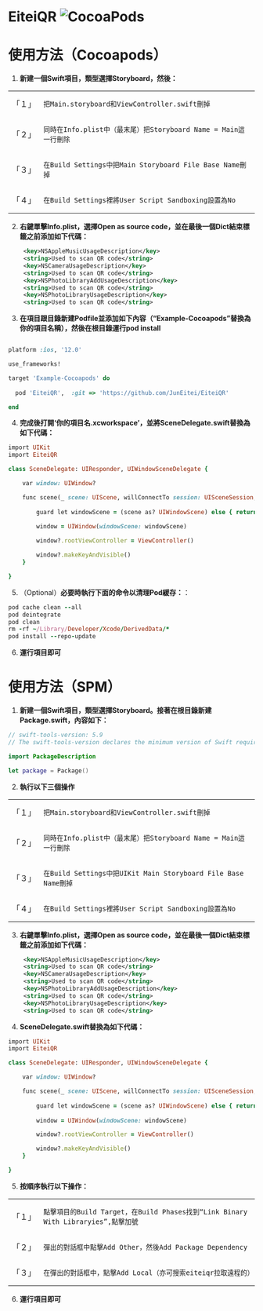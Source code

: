 # EiteiQR     ![CocoaPods](https://img.shields.io/cocoapods/v/EiteiQR.svg)


# 使用方法（Cocoapods）

1. **新建一個Swift項目，類型選擇Storyboard，然後：**
<table>
    <tr>
        <td>「１」</td>
        <td>
            <pre><code>把Main.storyboard和ViewController.swift刪掉</code></pre>
        </td>
    </tr>
    <tr>
        <td>「２」</td>
        <td>
            <pre><code>同時在Info.plist中（最末尾）把Storyboard Name = Main這一行刪除</code></pre>
        </td>
    </tr>
    <tr>
        <td>「３」</td>
        <td>
            <pre><code>在Build Settings中把Main Storyboard File Base Name刪掉</code></pre>
        </td>
    </tr>
    <tr>
        <td>「４」</td>
        <td>
            <pre><code>在Build Settings裡將User Script Sandboxing設置為No</code></pre>
        </td>
    </tr>
</table>

2. **右鍵單擊Info.plist，選擇Open as source code，並在最後一個Dict結束標籤之前添加如下代碼：**
   ```xml
    <key>NSAppleMusicUsageDescription</key>
    <string>Used to scan QR code</string>
    <key>NSCameraUsageDescription</key>
    <string>Used to scan QR code</string>
    <key>NSPhotoLibraryAddUsageDescription</key>
    <string>Used to scan QR code</string>
    <key>NSPhotoLibraryUsageDescription</key>
    <string>Used to scan QR code</string>
   ```
3. **在項目跟目錄新建Podfile並添加如下內容（“Example-Cocoapods”替換為你的項目名稱），然後在根目錄運行pod install**
```ruby

platform :ios, '12.0'

use_frameworks!

target 'Example-Cocoapods' do
  
  pod 'EiteiQR',  :git => 'https://github.com/JunEitei/EiteiQR'

end
```
4. **完成後打開‘你的項目名.xcworkspace’，並將SceneDelegate.swift替換為如下代碼：**
```ruby
import UIKit
import EiteiQR

class SceneDelegate: UIResponder, UIWindowSceneDelegate {

    var window: UIWindow?

    func scene(_ scene: UIScene, willConnectTo session: UISceneSession, options connectionOptions: UIScene.ConnectionOptions) {
        
        guard let windowScene = (scene as? UIWindowScene) else { return }
        
        window = UIWindow(windowScene: windowScene)

        window?.rootViewController = ViewController()

        window?.makeKeyAndVisible()
    }

}
```

5. （Optional）**必要時執行下面的命令以清理Pod緩存：**：
```ruby
pod cache clean --all
pod deintegrate
pod clean
rm -rf ~/Library/Developer/Xcode/DerivedData/*
pod install --repo-update
```    
6.  **運行項目即可**


# 使用方法（SPM）

1. **新建一個Swift項目，類型選擇Storyboard。接著在根目錄新建Package.swift，內容如下：**
```swift
// swift-tools-version: 5.9
// The swift-tools-version declares the minimum version of Swift required to build this package.

import PackageDescription

let package = Package()
```
2. **執行以下三個操作**
<table>
    <tr>
        <td>「１」</td>
        <td>
            <pre><code>把Main.storyboard和ViewController.swift刪掉</code></pre>
        </td>
    </tr>
    <tr>
        <td>「２」</td>
        <td>
            <pre><code>同時在Info.plist中（最末尾）把Storyboard Name = Main這一行刪除</code></pre>
        </td>
    </tr>
    <tr>
        <td>「３」</td>
        <td>
            <pre><code>在Build Settings中把UIKit Main Storyboard File Base Name刪掉</code></pre>
        </td>
    </tr>
    <tr>
        <td>「４」</td>
        <td>
            <pre><code>在Build Settings裡將User Script Sandboxing設置為No</code></pre>
        </td>
    </tr>
</table>

3. **右鍵單擊Info.plist，選擇Open as source code，並在最後一個Dict結束標籤之前添加如下代碼：**
   ```xml
    <key>NSAppleMusicUsageDescription</key>
    <string>Used to scan QR code</string>
    <key>NSCameraUsageDescription</key>
    <string>Used to scan QR code</string>
    <key>NSPhotoLibraryAddUsageDescription</key>
    <string>Used to scan QR code</string>
    <key>NSPhotoLibraryUsageDescription</key>
    <string>Used to scan QR code</string>
   ```

4. **SceneDelegate.swift替換為如下代碼：**
```ruby
import UIKit
import EiteiQR

class SceneDelegate: UIResponder, UIWindowSceneDelegate {

    var window: UIWindow?

    func scene(_ scene: UIScene, willConnectTo session: UISceneSession, options connectionOptions: UIScene.ConnectionOptions) {
        
        guard let windowScene = (scene as? UIWindowScene) else { return }
        
        window = UIWindow(windowScene: windowScene)

        window?.rootViewController = ViewController()

        window?.makeKeyAndVisible()
    }

}
```
5. **按順序執行以下操作：**
<table>
    <tr>
        <td>「１」</td>
        <td>
            <pre><code>點擊項目的Build Target，在Build Phases找到“Link Binary With Libraryies”,點擊加號</code></pre>
        </td>
    </tr>
    <tr>
        <td>「２」</td>
        <td>
            <pre><code>彈出的對話框中點擊Add Other，然後Add Package Dependency</code></pre>
        </td>
    </tr>
    <tr>
        <td>「３」</td>
        <td>
            <pre><code>在彈出的對話框中，點擊Add Local（亦可搜索eiteiqr拉取遠程的）</code></pre>
        </td>
    </tr>
</table>

6. **運行項目即可**